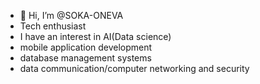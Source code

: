 - 👋 Hi, I’m @SOKA-ONEVA
- Tech enthusiast
- I have an interest in AI(Data science)
- mobile application development
- database management systems
- data communication/computer networking and security 

